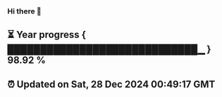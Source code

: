 ### Hi there 👋
⏳ Year progress { █████████████████████████████▁ } 98.92 %
---
⏰ Updated on Sat, 28 Dec 2024 00:49:17 GMT
---
